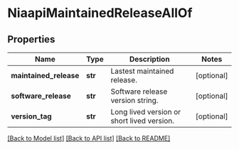 # NiaapiMaintainedReleaseAllOf

## Properties
Name | Type | Description | Notes
------------ | ------------- | ------------- | -------------
**maintained_release** | **str** | Lastest maintained release.   | [optional] 
**software_release** | **str** | Software release version string.   | [optional] 
**version_tag** | **str** | Long lived version or short lived version.    | [optional] 

[[Back to Model list]](../README.md#documentation-for-models) [[Back to API list]](../README.md#documentation-for-api-endpoints) [[Back to README]](../README.md)


